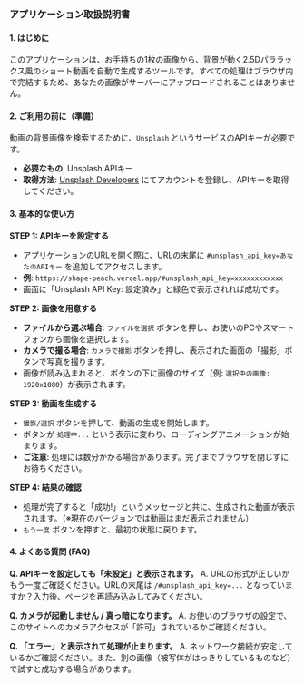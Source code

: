 ### アプリケーション取扱説明書

#### 1. はじめに
このアプリケーションは、お手持ちの1枚の画像から、背景が動く2.5Dパララックス風のショート動画を自動で生成するツールです。すべての処理はブラウザ内で完結するため、あなたの画像がサーバーにアップロードされることはありません。

#### 2. ご利用の前に（準備）
動画の背景画像を検索するために、`Unsplash` というサービスのAPIキーが必要です。

- **必要なもの**: Unsplash APIキー
- **取得方法**: [Unsplash Developers](https://unsplash.com/developers) にてアカウントを登録し、APIキーを取得してください。

#### 3. 基本的な使い方

**STEP 1: APIキーを設定する**
- アプリケーションのURLを開く際に、URLの末尾に `#unsplash_api_key=あなたのAPIキー` を追加してアクセスします。
- **例**: `https://shape-peach.vercel.app/#unsplash_api_key=xxxxxxxxxxxx`
- 画面に「Unsplash API Key: 設定済み」と緑色で表示されれば成功です。

**STEP 2: 画像を用意する**
- **ファイルから選ぶ場合**: `ファイルを選択` ボタンを押し、お使いのPCやスマートフォンから画像を選択します。
- **カメラで撮る場合**: `カメラで撮影` ボタンを押し、表示された画面の「撮影」ボタンで写真を撮ります。
- 画像が読み込まれると、ボタンの下に画像のサイズ（例: `選択中の画像: 1920x1080`）が表示されます。

**STEP 3: 動画を生成する**
- `撮影/選択` ボタンを押して、動画の生成を開始します。
- ボタンが `処理中...` という表示に変わり、ローディングアニメーションが始まります。
- **ご注意**: 処理には数分かかる場合があります。完了までブラウザを閉じずにお待ちください。

**STEP 4: 結果の確認**
- 処理が完了すると「成功!」というメッセージと共に、生成された動画が表示されます。（※現在のバージョンでは動画はまだ表示されません）
- `もう一度` ボタンを押すと、最初の状態に戻ります。

#### 4. よくある質問 (FAQ)

**Q. APIキーを設定しても「未設定」と表示されます。**
A. URLの形式が正しいかもう一度ご確認ください。URLの末尾は `/#unsplash_api_key=...` となっていますか？入力後、ページを再読み込みしてみてください。

**Q. カメラが起動しません / 真っ暗になります。**
A. お使いのブラウザの設定で、このサイトへのカメラアクセスが「許可」されているかご確認ください。

**Q. 「エラー」と表示されて処理が止まります。**
A. ネットワーク接続が安定しているかご確認ください。また、別の画像（被写体がはっきりしているものなど）で試すと成功する場合があります。
